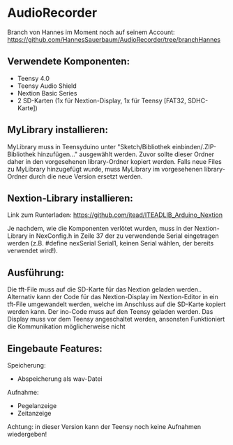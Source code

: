 # AudioRecorder

Branch von Hannes im Moment noch auf seinem Account: https://github.com/HannesSauerbaum/AudioRecorder/tree/branchHannes

## Verwendete Komponenten:
- Teensy 4.0
- Teensy Audio Shield
- Nextion Basic Series
- 2 SD-Karten (1x für Nextion-Display, 1x für Teensy [FAT32, SDHC-Karte])

## MyLibrary installieren:
MyLibrary muss in Teensyduino unter "Sketch/Bibliothek einbinden/.ZIP-Bibliothek hinzufügen..." ausgewählt werden.
Zuvor sollte dieser Ordner daher in den vorgesehenen library-Ordner kopiert werden. Falls neue Files zu MyLibrary hinzugefügt wurde, muss MyLibrary im vorgesehenen library-Ordner durch die neue Version ersetzt werden.

## Nextion-Library installieren:
Link zum Runterladen:
https://github.com/itead/ITEADLIB_Arduino_Nextion

Je nachdem, wie die Komponenten verlötet wurden, muss in der Nextion-Library in NexConfig.h in Zeile 37 der zu verwendende Serial eingetragen werden (z.B. #define nexSerial Serial1, keinen Serial wählen, der bereits verwendet wird!).

## Ausführung:
Die tft-File muss auf die SD-Karte für das Nextion geladen werden..
Alternativ kann der Code für das Nextion-Display im Nextion-Editor in ein tft-File umgewandelt werden, welche im Anschluss auf die SD-Karte kopiert werden kann.
Der ino-Code muss auf den Teensy geladen werden. Das Display muss vor dem Teensy angeschaltet werden, ansonsten Funktioniert die Kommunikation möglicherweise nicht

## Eingebaute Features:
Speicherung:
- Abspeicherung als wav-Datei

Aufnahme:
- Pegelanzeige
- Zeitanzeige

Achtung: in dieser Version kann der Teensy noch keine Aufnahmen wiedergeben!
